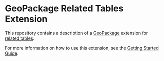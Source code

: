 GeoPackage Related Tables Extension
==========

This repository contains a description of a [GeoPackage](http://www.geopackage.org) extension for [related tables](http://www.geopackage.org/18-000.html#_scope).  

For more information on how to use this extension, see the [Getting Started Guide](https://github.com/opengeospatial/geopackage-related-tables/wiki/Getting-Started).
